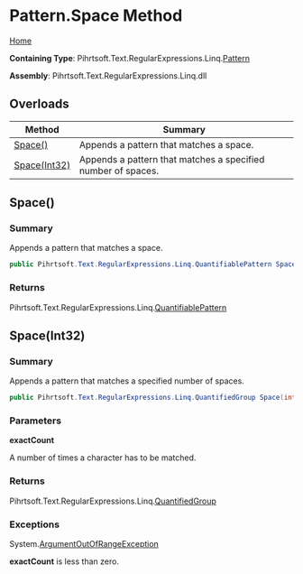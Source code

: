# Pattern\.Space Method

[Home](../../../../../../README.md)

**Containing Type**: Pihrtsoft\.Text\.RegularExpressions\.Linq\.[Pattern](../README.md)

**Assembly**: Pihrtsoft\.Text\.RegularExpressions\.Linq\.dll

## Overloads

| Method | Summary |
| ------ | ------- |
| [Space()](#Pihrtsoft_Text_RegularExpressions_Linq_Pattern_Space) | Appends a pattern that matches a space\. |
| [Space(Int32)](#Pihrtsoft_Text_RegularExpressions_Linq_Pattern_Space_System_Int32_) | Appends a pattern that matches a specified number of spaces\. |

## Space\(\) <a name="Pihrtsoft_Text_RegularExpressions_Linq_Pattern_Space"></a>

### Summary

Appends a pattern that matches a space\.

```csharp
public Pihrtsoft.Text.RegularExpressions.Linq.QuantifiablePattern Space()
```

### Returns

Pihrtsoft\.Text\.RegularExpressions\.Linq\.[QuantifiablePattern](../../QuantifiablePattern/README.md)

## Space\(Int32\) <a name="Pihrtsoft_Text_RegularExpressions_Linq_Pattern_Space_System_Int32_"></a>

### Summary

Appends a pattern that matches a specified number of spaces\.

```csharp
public Pihrtsoft.Text.RegularExpressions.Linq.QuantifiedGroup Space(int exactCount)
```

### Parameters

**exactCount**

A number of times a character has to be matched\.

### Returns

Pihrtsoft\.Text\.RegularExpressions\.Linq\.[QuantifiedGroup](../../QuantifiedGroup/README.md)

### Exceptions

System\.[ArgumentOutOfRangeException](https://docs.microsoft.com/en-us/dotnet/api/system.argumentoutofrangeexception)

**exactCount** is less than zero\.

